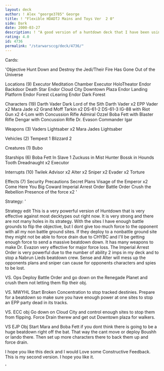 ```yaml
---
layout: deck
author: ! Alex "george3785" George
title: ! "Flexible HDADTJ Mains and Toys Ver  2 0"
side: Dark
date: 2000-03-27
description: ! "A good version of a huntdown deck that I have been using that works well and causes some surprises. Please dont rate it bad because it is a Huntdown Deck."
rating: 4.0
id: 4736
permalink: "/starwarsccg/deck/4736/"
---
```

Cards: 

'Objective
Hunt Down and Destroy the Jedi/Their Fire Has Gone Out of the Universe

Locations (9)
Executor Meditation Chamber
Executor HoloTheator
Endor Backdoor
Death Star
Endor
Cloud City Downtown Plaza
Endor Landing Platform
Endor Forest cLearing
Endor Dark Forest

Characters (19)
Darth Vader Dark Lord of the Sith
Darth Vader x2
EPP Vader x2
Mara Jade x2
Grand Moff Tarkin x2
DS-61-2
DS-61-3
IG-88 with Riot Gun x2
4-Lom with Concussion Rifle
Admiral Ozzel
Boba Fett with Blaster Rifle
Dengar with Concussion Rifle
Dr. Evason
Commander Igar

Weapons (3)
Vaders Lightsaber x2
Mara Jades Lightsaber

Vehicles (2)
Tempest 1
Blizzard 2

Creatures (1)
Bubo

Starships (6)
Boba Fett In Slave 1
Zuckuss in Mist Hunter
Bossk in Hounds Tooth
Dreadnaught x2
Executor

Interrupts (10)
Twilek Advisor x2
Alter x2
Sniper x2
Evader x2
Torture

Effects (7)
Security Precautions
Secret Plans
Visage of the Emperor x2
Come Here You Big Coward
Imperial Arrest Order
Battle Order
Crush the Rebellion
Presence of the force x2 '

Strategy: '

Strategy
edit This is a very powerful version of Huntdown that is very effective against most decktypes out right now. It is very strong and there are not many holes in its strategy. With the sites I have enough battle grounds to flip the objective, but I dont give too much force to the opponent with all my non battle ground sites. If they deploy to a nonbattle ground site they might not be able to force drain due to CHYBC and I'll be getting enough force to send a massive beatdown down. It has many weapons to make Dr. Evazon very effective for major force loss. The Imperial Arrest Order is very powerful due to the number of ability 2 imps in my deck and to stop a Nabrun Lieds beatdown crew. Sense and Alter will mess up the opponents plans and sniper can cause for opponents characters and spies to be lost.

VS. Ops Deploy Battle Order and go down on the Renegade Planet and crush them not letting them flip their obj.

VS. MWYHL Start Broken Concentration to stop tracked destinies. Prepare for a beatdown so make sure you have enough power at one sites to stop an EPP party dead in its tracks.

VS. ECC obj Go down on Cloud City and control enough sites to stop them from flipping. Force Drain therew and get out Downtown plaza for walkers.

VS EJP Obj Start Mara and Boba Fett if you dont think there is going to be a huge beatdown right off the bat. That way the cant move or deploy Boushh or lando there. Then set up more characters there to back them up and force drain.

I hope you like this deck and I would Love some Constructive Feedback.	This is my second version. I hope you like it.

'
